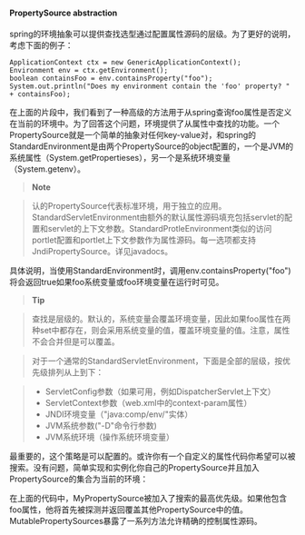 #### PropertySource abstraction

spring的环境抽象可以提供查找选型通过配置属性源码的层级。为了更好的说明，考虑下面的例子：

```
ApplicationContext ctx = new GenericApplicationContext();
Environment env = ctx.getEnvironment();
boolean containsFoo = env.containsProperty("foo");
System.out.println("Does my environment contain the 'foo' property? " + containsFoo);
```

在上面的片段中，我们看到了一种高级的方法用于从spring查询foo属性是否定义在当前的环境中。为了回答这个问题，环境提供了从属性中查找的功能。一个PropertySource就是一个简单的抽象对任何key-value对，和spring的StandardEnvironment是由两个PropertySource的object配置的，一个是JVM的系统属性（System.getPropertieses），另一个是系统环境变量（System.getenv）。

>**Note**

>认的PropertySource代表标准环境，用于独立的应用。StandardServletEnvironment由额外的默认属性源码填充包括servlet的配置和servlet的上下文参数。StandardProtleEnvironment类似的访问portlet配置和portlet上下文参数作为属性源码。每一选项都支持JndiPropertySource。详见javadocs。

具体说明，当使用StandardEnvironment时，调用env.containsProperty("foo")将会返回true如果foo系统变量或foo环境变量在运行时可见。

>**Tip**

>查找是层级的。默认的，系统变量会覆盖环境变量，因此如果foo属性在两种set中都存在，则会采用系统变量的值，覆盖环境变量的值。注意，属性不会合并但是可以覆盖。

>对于一个通常的StandardServletEnvironment，下面是全部的层级，按优先级排列从上到下：

>* ServletConfig参数（如果可用，例如DispatcherServlet上下文）
>* ServletContext参数（web.xml中的context-param属性）
>* JNDI环境变量（"java:comp/env/"实体）
>* JVM系统参数("-D"命令行参数)
>* JVM系统环境（操作系统环境变量）

最重要的，这个策略是可以配置的。或许你有一个自定义的属性代码你希望可以被搜索。没有问题，简单实现和实例化你自己的PropertySource并且加入PropertySource的集合为当前的环境：

在上面的代码中，MyPropertySource被加入了搜索的最高优先级。如果他包含foo属性，他将首先被探测并返回覆盖其他PropertySource中的值。MutablePropertySources暴露了一系列方法允许精确的控制属性源码。

